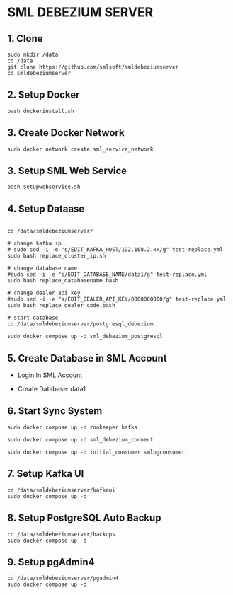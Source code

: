 # SML DEBEZIUM SERVER


## 1. Clone
```shell
sudo mkdir /data
cd /data
git clone https://github.com/smlsoft/smldebeziumserver
cd smldebeziumserver

```

## 2. Setup Docker
```shell
bash dockerinstall.sh
```

## 3. Create Docker Network
```shell
sudo docker network create sml_service_network
```

## 3. Setup SML Web Service
```shell
bash setupwebservice.sh
```

## 4. Setup Dataase

```shell

cd /data/smldebeziumserver/

# change kafka ip
# sudo sed -i -e "s/EDIT_KAFKA_HOST/192.168.2.xx/g" test-replace.yml
sudo bash replace_cluster_ip.sh

# change database name
#sudo sed -i -e "s/EDIT_DATABASE_NAME/data1/g" test-replace.yml
sudo bash replace_databasename.bash

# change dealer api key
#sudo sed -i -e "s/EDIT_DEALER_API_KEY/0000000000/g" test-replace.yml
sudo bash replace_dealer_code.bash

# start database
cd /data/smldebeziumserver/postgresql_debezium

sudo docker compose up -d sml_debezium_postgresql
```

## 5. Create Database in SML Account

+ Login In SML Account

+ Create Database: data1


## 6. Start Sync System

```shell
sudo docker compose up -d zookeeper kafka

sudo docker compose up -d sml_debezium_connect

sudo docker compose up -d initial_consumer smlpgconsumer

```

## 7. Setup Kafka UI

```shell
cd /data/smldebeziumserver/kafkaui
sudo docker compose up -d
```

## 8. Setup PostgreSQL Auto Backup

```shell
cd /data/smldebeziumserver/backups
sudo docker compose up -d
```

## 9. Setup pgAdmin4

```shell
cd /data/smldebeziumserver/pgadmin4
sudo docker compose up -d
```

